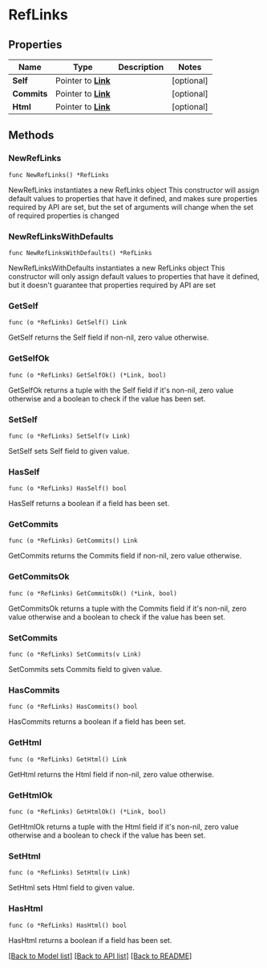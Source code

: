 # RefLinks

## Properties

Name | Type | Description | Notes
------------ | ------------- | ------------- | -------------
**Self** | Pointer to [**Link**](Link.md) |  | [optional] 
**Commits** | Pointer to [**Link**](Link.md) |  | [optional] 
**Html** | Pointer to [**Link**](Link.md) |  | [optional] 

## Methods

### NewRefLinks

`func NewRefLinks() *RefLinks`

NewRefLinks instantiates a new RefLinks object
This constructor will assign default values to properties that have it defined,
and makes sure properties required by API are set, but the set of arguments
will change when the set of required properties is changed

### NewRefLinksWithDefaults

`func NewRefLinksWithDefaults() *RefLinks`

NewRefLinksWithDefaults instantiates a new RefLinks object
This constructor will only assign default values to properties that have it defined,
but it doesn't guarantee that properties required by API are set

### GetSelf

`func (o *RefLinks) GetSelf() Link`

GetSelf returns the Self field if non-nil, zero value otherwise.

### GetSelfOk

`func (o *RefLinks) GetSelfOk() (*Link, bool)`

GetSelfOk returns a tuple with the Self field if it's non-nil, zero value otherwise
and a boolean to check if the value has been set.

### SetSelf

`func (o *RefLinks) SetSelf(v Link)`

SetSelf sets Self field to given value.

### HasSelf

`func (o *RefLinks) HasSelf() bool`

HasSelf returns a boolean if a field has been set.

### GetCommits

`func (o *RefLinks) GetCommits() Link`

GetCommits returns the Commits field if non-nil, zero value otherwise.

### GetCommitsOk

`func (o *RefLinks) GetCommitsOk() (*Link, bool)`

GetCommitsOk returns a tuple with the Commits field if it's non-nil, zero value otherwise
and a boolean to check if the value has been set.

### SetCommits

`func (o *RefLinks) SetCommits(v Link)`

SetCommits sets Commits field to given value.

### HasCommits

`func (o *RefLinks) HasCommits() bool`

HasCommits returns a boolean if a field has been set.

### GetHtml

`func (o *RefLinks) GetHtml() Link`

GetHtml returns the Html field if non-nil, zero value otherwise.

### GetHtmlOk

`func (o *RefLinks) GetHtmlOk() (*Link, bool)`

GetHtmlOk returns a tuple with the Html field if it's non-nil, zero value otherwise
and a boolean to check if the value has been set.

### SetHtml

`func (o *RefLinks) SetHtml(v Link)`

SetHtml sets Html field to given value.

### HasHtml

`func (o *RefLinks) HasHtml() bool`

HasHtml returns a boolean if a field has been set.


[[Back to Model list]](../README.md#documentation-for-models) [[Back to API list]](../README.md#documentation-for-api-endpoints) [[Back to README]](../README.md)


